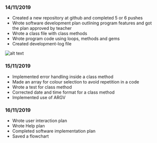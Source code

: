 ### 14/11/2019

* Created a new repository at github and completed 5 or 6 pushes
* Wrote software development plan outlining program features and got the plan approved by teacher
* Wrote a class file with class methods
* Wrote program code using loops, methods and gems
* Created development-log file

![alt text](./)

### 15/11/2019

* Implemented error handling inside a class method
* Made an array for colour selection to avoid repetition in a code
* Wrote a test for class method
* Corrected date and time format for a class method
* Implemented use of ARGV 

### 16/11/2019

* Wrote user interaction plan
* Wrote Help plan 
* Completed software implementation plan
* Saved a flowchart